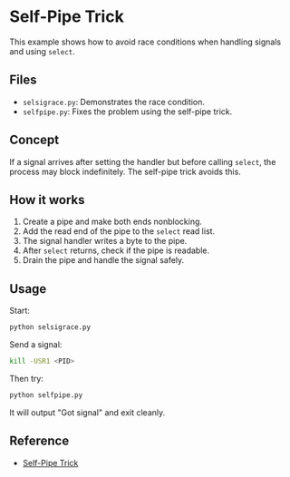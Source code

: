 # Self-Pipe Trick

This example shows how to avoid race conditions when handling signals and using `select`.

## Files
- `selsigrace.py`: Demonstrates the race condition.
- `selfpipe.py`: Fixes the problem using the self-pipe trick.

## Concept

If a signal arrives after setting the handler but before calling `select`, the process may block indefinitely. The self-pipe trick avoids this.

## How it works

1. Create a pipe and make both ends nonblocking.  
2. Add the read end of the pipe to the `select` read list.  
3. The signal handler writes a byte to the pipe.  
4. After `select` returns, check if the pipe is readable.  
5. Drain the pipe and handle the signal safely.

## Usage

Start:

```bash
python selsigrace.py
```

Send a signal:

```bash
kill -USR1 <PID>
```

Then try:

```bash
python selfpipe.py
```

It will output "Got signal" and exit cleanly.

## Reference

- [Self-Pipe Trick](http://cr.yp.to/docs/selfpipe.html)
